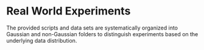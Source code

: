 # Real World Experiments

The provided scripts and data sets are systematically organized into Gaussian and non-Gaussian folders to distinguish experiments based on the underlying data distribution.
